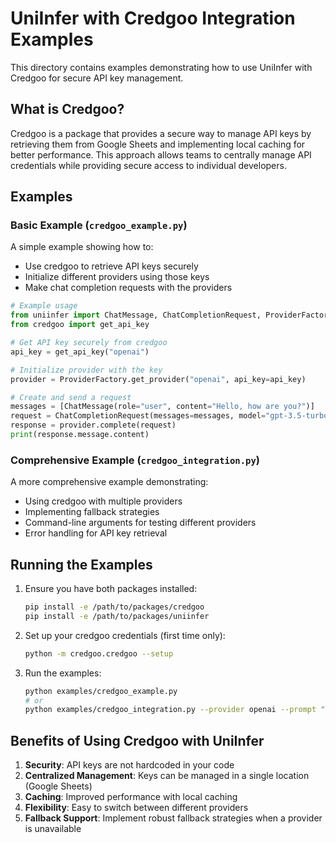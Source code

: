 # UniInfer with Credgoo Integration Examples

This directory contains examples demonstrating how to use UniInfer with Credgoo for secure API key management.

## What is Credgoo?

Credgoo is a package that provides a secure way to manage API keys by retrieving them from Google Sheets and implementing local caching for better performance. This approach allows teams to centrally manage API credentials while providing secure access to individual developers.

## Examples

### Basic Example (`credgoo_example.py`)

A simple example showing how to:

- Use credgoo to retrieve API keys securely
- Initialize different providers using those keys
- Make chat completion requests with the providers

```python
# Example usage
from uniinfer import ChatMessage, ChatCompletionRequest, ProviderFactory
from credgoo import get_api_key

# Get API key securely from credgoo
api_key = get_api_key("openai")

# Initialize provider with the key
provider = ProviderFactory.get_provider("openai", api_key=api_key)

# Create and send a request
messages = [ChatMessage(role="user", content="Hello, how are you?")]
request = ChatCompletionRequest(messages=messages, model="gpt-3.5-turbo")
response = provider.complete(request)
print(response.message.content)
```

### Comprehensive Example (`credgoo_integration.py`)

A more comprehensive example demonstrating:

- Using credgoo with multiple providers
- Implementing fallback strategies
- Command-line arguments for testing different providers
- Error handling for API key retrieval

## Running the Examples

1. Ensure you have both packages installed:

   ```bash
   pip install -e /path/to/packages/credgoo
   pip install -e /path/to/packages/uniinfer
   ```

2. Set up your credgoo credentials (first time only):

   ```bash
   python -m credgoo.credgoo --setup
   ```

3. Run the examples:
   ```bash
   python examples/credgoo_example.py
   # or
   python examples/credgoo_integration.py --provider openai --prompt "Tell me a joke"
   ```

## Benefits of Using Credgoo with UniInfer

1. **Security**: API keys are not hardcoded in your code
2. **Centralized Management**: Keys can be managed in a single location (Google Sheets)
3. **Caching**: Improved performance with local caching
4. **Flexibility**: Easy to switch between different providers
5. **Fallback Support**: Implement robust fallback strategies when a provider is unavailable
